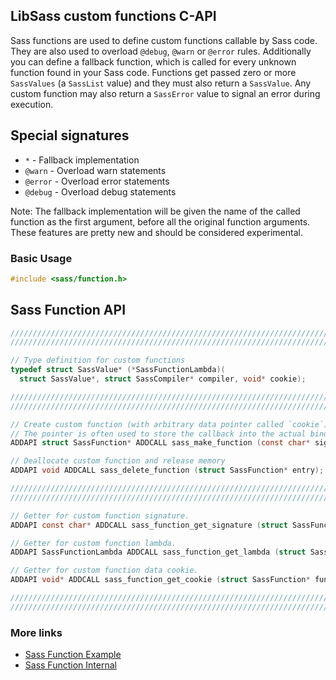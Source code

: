 ## LibSass custom functions C-API

Sass functions are used to define custom functions callable by Sass code.
They are also used to overload `@debug`, `@warn` or `@error` rules. Additionally you
can define a fallback function, which is called for every unknown function found in
your Sass code. Functions get passed zero or more `SassValues` (a `SassList` value)
and they must also return a `SassValue`. Any custom function may also return
a `SassError` value to signal an error during execution.

## Special signatures

- `*` - Fallback implementation
- `@warn` - Overload warn statements
- `@error` - Overload error statements
- `@debug` - Overload debug statements

Note: The fallback implementation will be given the name of the called function
as the first argument, before all the original function arguments. These features
are pretty new and should be considered experimental.

### Basic Usage

```C
#include <sass/function.h>
```

## Sass Function API

```C
/////////////////////////////////////////////////////////////////////////
/////////////////////////////////////////////////////////////////////////

// Type definition for custom functions
typedef struct SassValue* (*SassFunctionLambda)(
  struct SassValue*, struct SassCompiler* compiler, void* cookie);

/////////////////////////////////////////////////////////////////////////
/////////////////////////////////////////////////////////////////////////

// Create custom function (with arbitrary data pointer called `cookie`)
// The pointer is often used to store the callback into the actual binding.
ADDAPI struct SassFunction* ADDCALL sass_make_function (const char* signature, SassFunctionLambda lambda, void* cookie);

// Deallocate custom function and release memory
ADDAPI void ADDCALL sass_delete_function (struct SassFunction* entry);

/////////////////////////////////////////////////////////////////////////
/////////////////////////////////////////////////////////////////////////

// Getter for custom function signature.
ADDAPI const char* ADDCALL sass_function_get_signature (struct SassFunction* function);

// Getter for custom function lambda.
ADDAPI SassFunctionLambda ADDCALL sass_function_get_lambda (struct SassFunction* function);

// Getter for custom function data cookie.
ADDAPI void* ADDCALL sass_function_get_cookie (struct SassFunction* function);

/////////////////////////////////////////////////////////////////////////
/////////////////////////////////////////////////////////////////////////
```

### More links

- [Sass Function Example](api-function-example.md)
- [Sass Function Internal](api-function-internal.md)

